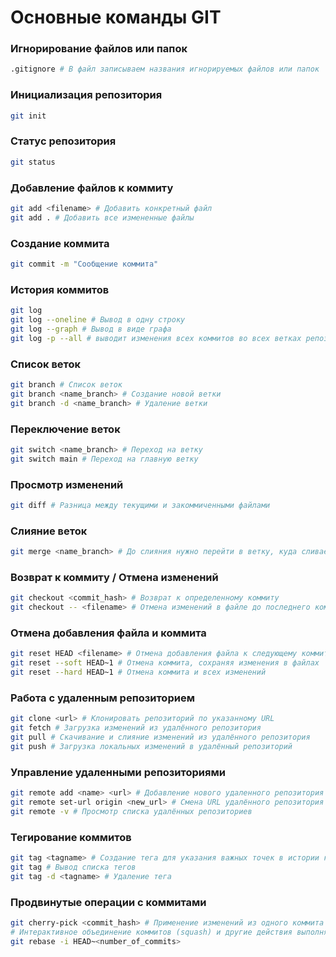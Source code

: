 # Основные команды GIT

### Игнорирование файлов или папок

```sh
.gitignore # В файл записываем названия игнорируемых файлов или папок
```

### Инициализация репозитория

```sh
git init
```

### Статус репозитория

```sh
git status
```

### Добавление файлов к коммиту

```sh
git add <filename> # Добавить конкретный файл
git add . # Добавить все измененные файлы
```

### Создание коммита

```sh
git commit -m "Сообщение коммита"
```

### История коммитов

```sh
git log
git log --oneline # Вывод в одну строку
git log --graph # Вывод в виде графа
git log -p --all # выводит изменения всех коммитов во всех ветках репозитория, включая добавленные и удаленные строки кода.
```

### Список веток

```sh
git branch # Список веток
git branch <name_branch> # Создание новой ветки
git branch -d <name_branch> # Удаление ветки
```

### Переключение веток

```sh
git switch <name_branch> # Переход на ветку
git switch main # Переход на главную ветку
```

### Просмотр изменений

```sh
git diff # Разница между текущими и закоммиченными файлами
```

### Слияние веток

```sh
git merge <name_branch> # До слияния нужно перейти в ветку, куда сливаем
```

### Возврат к коммиту / Отмена изменений

```sh
git checkout <commit_hash> # Возврат к определенному коммиту
git checkout -- <filename> # Отмена изменений в файле до последнего коммита
```

### Отмена добавления файла и коммита

```sh
git reset HEAD <filename> # Отмена добавления файла к следующему коммиту (unstage)
git reset --soft HEAD~1 # Отмена коммита, сохраняя изменения в файлах
git reset --hard HEAD~1 # Отмена коммита и всех изменений
```

### Работа с удаленным репозиторием

```sh
git clone <url> # Клонировать репозиторий по указанному URL
git fetch # Загрузка изменений из удалённого репозитория
git pull # Скачивание и слияние изменений из удалённого репозитория
git push # Загрузка локальных изменений в удалённый репозиторий
```

### Управление удаленными репозиториями

```sh
git remote add <name> <url> # Добавление нового удаленного репозитория
git remote set-url origin <new_url> # Смена URL удалённого репозитория
git remote -v # Просмотр списка удалённых репозиториев
```

### Тегирование коммитов

```sh
git tag <tagname> # Создание тега для указания важных точек в истории коммитов
git tag # Вывод списка тегов
git tag -d <tagname> # Удаление тега
```

### Продвинутые операции с коммитами

```sh
git cherry-pick <commit_hash> # Применение изменений из одного коммита на другую ветку
# Интерактивное объединение коммитов (squash) и другие действия выполняются через rebase:
git rebase -i HEAD~<number_of_commits>
```
